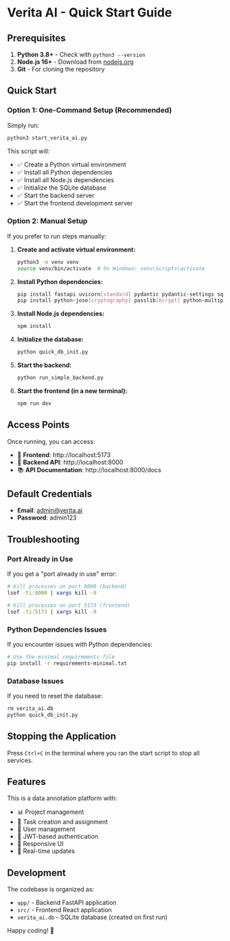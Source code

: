 # Verita AI - Quick Start Guide

## Prerequisites

1. **Python 3.8+** - Check with `python3 --version`
2. **Node.js 16+** - Download from [nodejs.org](https://nodejs.org/)
3. **Git** - For cloning the repository

## Quick Start

### Option 1: One-Command Setup (Recommended)

Simply run:

```bash
python3 start_verita_ai.py
```

This script will:
- ✅ Create a Python virtual environment
- ✅ Install all Python dependencies
- ✅ Install all Node.js dependencies
- ✅ Initialize the SQLite database
- ✅ Start the backend server
- ✅ Start the frontend development server

### Option 2: Manual Setup

If you prefer to run steps manually:

1. **Create and activate virtual environment:**
   ```bash
   python3 -m venv venv
   source venv/bin/activate  # On Windows: venv\Scripts\activate
   ```

2. **Install Python dependencies:**
   ```bash
   pip install fastapi uvicorn[standard] pydantic pydantic-settings sqlalchemy aiosqlite
   pip install python-jose[cryptography] passlib[bcrypt] python-multipart python-dotenv
   ```

3. **Install Node.js dependencies:**
   ```bash
   npm install
   ```

4. **Initialize the database:**
   ```bash
   python quick_db_init.py
   ```

5. **Start the backend:**
   ```bash
   python run_simple_backend.py
   ```

6. **Start the frontend (in a new terminal):**
   ```bash
   npm run dev
   ```

## Access Points

Once running, you can access:

- 🎨 **Frontend**: http://localhost:5173
- 🚀 **Backend API**: http://localhost:8000
- 📚 **API Documentation**: http://localhost:8000/docs

## Default Credentials

- **Email**: admin@verita.ai
- **Password**: admin123

## Troubleshooting

### Port Already in Use
If you get a "port already in use" error:
```bash
# Kill processes on port 8000 (backend)
lsof -ti:8000 | xargs kill -9

# Kill processes on port 5173 (frontend)
lsof -ti:5173 | xargs kill -9
```

### Python Dependencies Issues
If you encounter issues with Python dependencies:
```bash
# Use the minimal requirements file
pip install -r requirements-minimal.txt
```

### Database Issues
If you need to reset the database:
```bash
rm verita_ai.db
python quick_db_init.py
```

## Stopping the Application

Press `Ctrl+C` in the terminal where you ran the start script to stop all services.

## Features

This is a data annotation platform with:
- 📊 Project management
- 📝 Task creation and assignment
- 👥 User management
- 🔐 JWT-based authentication
- 📱 Responsive UI
- 🚀 Real-time updates

## Development

The codebase is organized as:
- `app/` - Backend FastAPI application
- `src/` - Frontend React application
- `verita_ai.db` - SQLite database (created on first run)

Happy coding! 🎉 